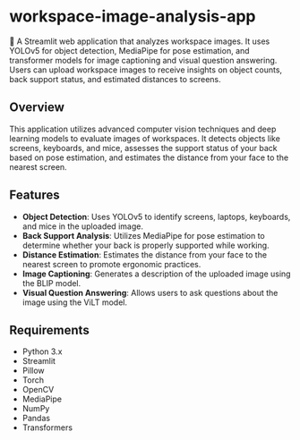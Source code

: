 # workspace-image-analysis-app
🏢 A Streamlit web application that analyzes workspace images. It uses YOLOv5 for object detection, MediaPipe for pose estimation, and transformer models for image captioning and visual question answering. Users can upload workspace images to receive insights on object counts, back support status, and estimated distances to screens.

## Overview

This application utilizes advanced computer vision techniques and deep learning models to evaluate images of workspaces. It detects objects like screens, keyboards, and mice, assesses the support status of your back based on pose estimation, and estimates the distance from your face to the nearest screen.

## Features

- **Object Detection**: Uses YOLOv5 to identify screens, laptops, keyboards, and mice in the uploaded image.
- **Back Support Analysis**: Utilizes MediaPipe for pose estimation to determine whether your back is properly supported while working.
- **Distance Estimation**: Estimates the distance from your face to the nearest screen to promote ergonomic practices.
- **Image Captioning**: Generates a description of the uploaded image using the BLIP model.
- **Visual Question Answering**: Allows users to ask questions about the image using the ViLT model.

## Requirements

- Python 3.x
- Streamlit
- Pillow
- Torch
- OpenCV
- MediaPipe
- NumPy
- Pandas
- Transformers


